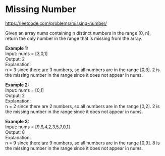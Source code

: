 # Missing Number
https://leetcode.com/problems/missing-number/

Given an array nums containing n distinct numbers in the range [0, n], return the only number in the range that is missing from the array.

<b>Example 1:</b>\
Input: nums = [3,0,1]\
Output: 2\
Explanation:\
n = 3 since there are 3 numbers, so all numbers are in the range [0,3]. 2 is the missing number in the range since it does not appear in nums.

<b>Example 2:</b>\
Input: nums = [0,1]\
Output: 2\
Explanation:\
n = 2 since there are 2 numbers, so all numbers are in the range [0,2]. 2 is the missing number in the range since it does not appear in nums.

<b>Example 3:</b>\
Input: nums = [9,6,4,2,3,5,7,0,1]\
Output: 8\
Explanation:\
n = 9 since there are 9 numbers, so all numbers are in the range [0,9]. 8 is the missing number in the range since it does not appear in nums.